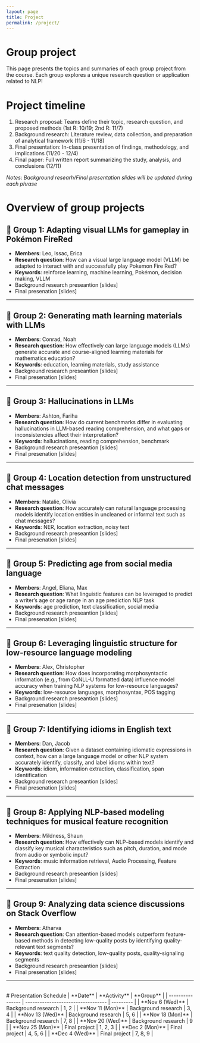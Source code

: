 ```yaml
---
layout: page
title: Project
permalink: /project/
---
```


# Group project

This page presents the topics and summaries of each group project from the course. Each group explores a unique research question or application related to NLP!

# Project timeline

1. Research proposal: Teams define their topic, research question, and proposed methods (1st R: 10/19; 2nd R: 11/7)   
2. Background research: Literature review, data collection, and preparation of analytical framework (11/6 - 11/18) 
3. Final presentation: In-class presentation of findings, methodology, and implications (11/20 - 12/4)
4. Final paper: Full written report summarizing the study, analysis, and conclusions (12/11)

*Notes*: *Background researh/Final presentation slides will be updated during each phrase*

# Overview of group projects

## 🔴 Group 1: Adapting visual LLMs for gameplay in Pokémon FireRed

- **Members**: Leo, Issac, Erica
- **Research question**: How can a visual large language model (VLLM) be adapted to interact with and successfully play Pokemon Fire Red?
- **Keywords**: reinforce learning, machine learning, Pokémon, decision making, VLLM
- Background research preseantion [slides]
- Final presenation [slides]

----

## 🔴 Group 2: Generating math learning materials with LLMs

- **Members**: Conrad, Noah
- **Research question**: How effectively can large language models (LLMs) generate accurate and course-aligned learning materials for mathematics education?
- **Keywords**: education, learning materials, study assistance
- Background research preseantion [slides]
- Final presenation [slides]

----

## 🔴 Group 3: Hallucinations in LLMs

- **Members**: Ashton, Fariha
- **Research question**: How do current benchmarks differ in evaluating hallucinations in LLM-based reading comprehension, and what gaps or inconsistencies affect their interpretation?
- **Keywords**: hallucinations, reading comprehension, benchmark
- Background research preseantion [slides]
- Final presenation [slides]

---

## 🔴 Group 4: Location detection from unstructured chat messages
- **Members**: Natalie, Olivia
- **Research question**: How accurately can natural language processing models identify location entities in uncleaned or informal text such as chat messages?
- **Keywords**: NER, location extraction, noisy text
- Background research preseantion [slides]
- Final presenation [slides]

---

## 🔴 Group 5: Predicting age from social media language
- **Members**: Angel, Eliana, Max 
- **Research question**: What linguistic features can be leveraged to predict a writer’s age or age range in an age prediction NLP task
- **Keywords**: age prediction, text classification, social media
- Background research preseantion [slides]
- Final presenation [slides]

---

## 🔴 Group 6: Leveraging linguistic structure for low-resource language modeling
- **Members**: Alex, Christopher
- **Research question**: How does incorporating morphosyntactic information (e.g., from CoNLL-U formatted data) influence model accuracy when training NLP systems for low-resource languages?
- **Keywords**: low-resource languages, morphosyntax, POS tagging
- Background research preseantion [slides]
- Final presenation [slides]

---

## 🔴 Group 7: Identifying idioms in English text
- **Members**: Dan, Jacob
- **Research question**: Given a dataset containing idiomatic expressions in context, how can a large language model or other NLP system accurately identify, classify, and label idioms within text?
- **Keywords**: idiom, information extraction, classification, span identification
- Background research preseantion [slides]
- Final presenation [slides]

---

## 🔴 Group 8: Applying NLP-based modeling techniques for musical feature recognition
- **Members**: Mildness, Shaun
- **Research question**: How effectively can NLP–based models identify and classify key musical characteristics such as pitch, duration, and mode from audio or symbolic input?
- **Keywords**: music information retrieval, Audio Processing, Feature Extraction
- Background research preseantion [slides]
- Final presenation [slides]

---

## 🔴 Group 9: Analyzing data science discussions on Stack Overflow
- **Members**: Atharva
- **Research question**: Can attention-based models outperform feature-based methods in detecting low-quality posts by identifying quality-relevant text segments?
- **Keywords**: text quality detection, low-quality posts, quality-signaling segments
- Background research preseantion [slides]
- Final presenation [slides]

---
<br>
# Presentation Schedule
| **Date**         | **Activity**                       | **Group** |
| ---------------- | ---------------------------------- | --------- |
| **Nov 6 (Wed)**  | Background research    | 1, 2      |
| **Nov 11 (Mon)** | Background research    | 3, 4      |
| **Nov 13 (Wed)** | Background research    | 5, 6      |
| **Nov 18 (Mon)** | Background research    | 7, 8      |
| **Nov 20 (Wed)** | Background research    | 9         |
| **Nov 25 (Mon)** | Final project                 | 1, 2, 3   |
| **Dec 2 (Mon)**  | Final project                 | 4, 5, 6   |
| **Dec 4 (Wed)**  | Final project                 | 7, 8, 9   |